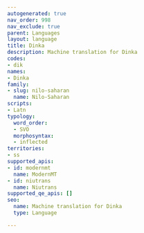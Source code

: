 ```yaml
---
autogenerated: true
nav_order: 998
nav_exclude: true
parent: Languages
layout: language
title: Dinka
description: Machine translation for Dinka
codes:
- dik
names:
- Dinka
family:
- slug: nilo-saharan
  name: Nilo-Saharan
scripts:
- Latn
typology:
  word_order:
  - SVO
  morphosyntax:
  - inflected
territories:
- ss
supported_apis:
- id: modernmt
  name: ModernMT
- id: niutrans
  name: Niutrans
supported_qe_apis: []
seo:
  name: Machine translation for Dinka
  type: Language

---
```


